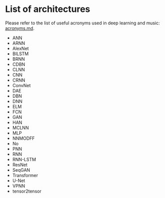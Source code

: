 # List of architectures

Please refer to the list of useful acronyms used in deep learning and music: [acronyms.md](acronyms.md).

- ANN
- ARNN
- AlexNet 
- BILSTM
- BRNN 
- CDBN
- CLNN
- CNN
- CRNN 
- ConvNet 
- DAE
- DBN
- DNN
- ELM
- FCN
- GAN
- HAN
- MCLNN
- MLP
- NNMODFF
- No
- PNN
- RNN
- RNN-LSTM
- ResNet
- SeqGAN
- Transformer
- U-Net
- VPNN
- tensor2tensor
